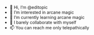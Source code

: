 - 👋 Hi, I’m @editopic
- 👀 I’m interested in arcane magic
- 🌱 I’m currently learning arcane magic
- 💞️ I barely collaborate with myself
- 📫 You can reach me only telepathically

<!---
editopic/editopic is a ✨ special ✨ repository because its `README.md` (this file) appears on your GitHub profile.
You can click the Preview link to take a look at your changes.
--->
